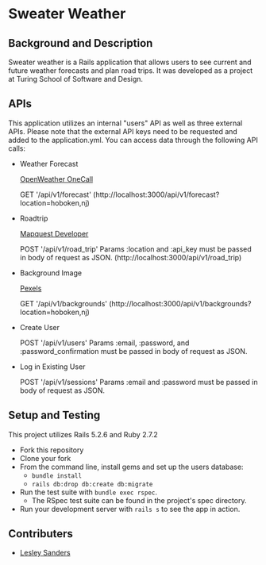 # Sweater Weather

## Background and Description

Sweater weather is a Rails application that allows users to see current and future weather forecasts and plan road trips.  It was developed as a project at Turing School of Software and Design.  

## APIs

This application utilizes an internal "users" API as well as three external APIs. Please note that the external API keys need to be requested and added to the application.yml. You can access data through the following API calls:


- Weather Forecast

    [OpenWeather OneCall](https://openweathermap.org/api)

    GET '/api/v1/forecast'
    (http://localhost:3000/api/v1/forecast?location=hoboken,nj)

- Roadtrip

    [Mapquest Developer](https://developer.mapquest.com/)

    POST '/api/v1/road_trip'
    Params :location and :api_key must be passed in body of request as JSON.
    (http://localhost:3000/api/v1/road_trip)

- Background Image

    [Pexels](https://www.pexels.com/api)

    GET '/api/v1/backgrounds'
    (http://localhost:3000/api/v1/backgrounds?location=hoboken,nj)

- Create User

    POST '/api/v1/users'
    Params :email, :password, and :password_confirmation must be passed in body of request as JSON.

- Log in Existing User

    POST '/api/v1/sessions'
    Params :email and :password must be passed in body of request as JSON.

## Setup and Testing

This project utilizes Rails 5.2.6 and Ruby 2.7.2

* Fork this repository
* Clone your fork
* From the command line, install gems and set up the users database:
    * `bundle install`
    * `rails db:drop db:create db:migrate`
* Run the test suite with `bundle exec rspec`.
  * The RSpec test suite can be found in the project's spec directory.
* Run your development server with `rails s` to see the app in action.

## Contributers

- [Lesley Sanders](https://github.com/lgsriclas)
